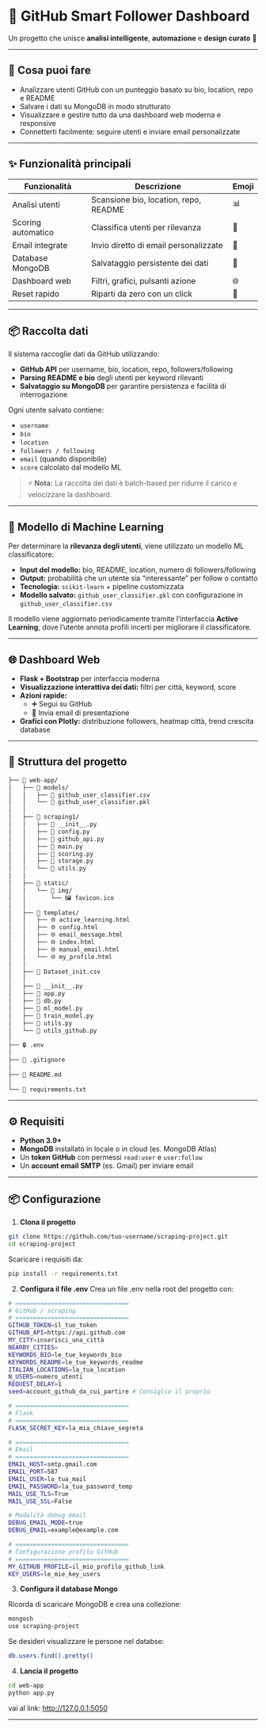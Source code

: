 # 🤖 GitHub Smart Follower Dashboard

Un progetto che unisce **analisi intelligente**, **automazione** e **design curato** 🚀

---

## 🌟 Cosa puoi fare

- Analizzare utenti GitHub con un punteggio basato su bio, location, repo e README  
- Salvare i dati su MongoDB in modo strutturato  
- Visualizzare e gestire tutto da una dashboard web moderna e responsive  
- Connetterti facilmente: seguire utenti e inviare email personalizzate  

---

## ✨ Funzionalità principali

| Funzionalità       | Descrizione                               | Emoji |
|-------------------|------------------------------------------|-------|
| Analisi utenti     | Scansione bio, location, repo, README    | 📊    |
| Scoring automatico | Classifica utenti per rilevanza          | 🧮    |
| Email integrate    | Invio diretto di email personalizzate    | 📧    |
| Database MongoDB   | Salvataggio persistente dei dati         | 💾    |
| Dashboard web      | Filtri, grafici, pulsanti azione         | 🌐    |
| Reset rapido       | Riparti da zero con un click             | 🔄    |

---

## 📦 Raccolta dati

Il sistema raccoglie dati da GitHub utilizzando:

- **GitHub API** per username, bio, location, repo, followers/following  
- **Parsing README e bio** degli utenti per keyword rilevanti  
- **Salvataggio su MongoDB** per garantire persistenza e facilità di interrogazione  

Ogni utente salvato contiene:

- `username`  
- `bio`  
- `location`  
- `followers / following`  
- `email` (quando disponibile)  
- `score` calcolato dal modello ML  

> ⚡ **Nota:** La raccolta dei dati è batch-based per ridurre il carico e velocizzare la dashboard.

---

## 🧠 Modello di Machine Learning

Per determinare la **rilevanza degli utenti**, viene utilizzato un modello ML classificatore:

- **Input del modello:** bio, README, location, numero di followers/following  
- **Output:** probabilità che un utente sia “interessante” per follow o contatto  
- **Tecnologia:** `scikit-learn` + pipeline customizzata  
- **Modello salvato:** `github_user_classifier.pkl` con configurazione in `github_user_classifier.csv`  

Il modello viene aggiornato periodicamente tramite l’interfaccia **Active Learning**, dove l’utente annota profili incerti per migliorare il classificatore.

---

## 🌐 Dashboard Web

- **Flask + Bootstrap** per interfaccia moderna  
- **Visualizzazione interattiva dei dati:** filtri per città, keyword, score  
- **Azioni rapide:**  
  - ➕ Segui su GitHub  
  - 📩 Invia email di presentazione  
- **Grafici con Plotly:** distribuzione followers, heatmap città, trend crescita database

---

## 📂 Struttura del progetto
```bash
├── 📁 web-app/
│   ├── 📁 models/
│   │   ├── 📄 github_user_classifier.csv
│   │   └── 📄 github_user_classifier.pkl
│   │
│   ├── 📁 scraping1/
│   │   ├── 🐍 __init__.py
│   │   ├── 🐍 config.py
│   │   ├── 🐍 github_api.py
│   │   ├── 🐍 main.py
│   │   ├── 🐍 scoring.py
│   │   ├── 🐍 storage.py
│   │   └── 🐍 utils.py
│   │
│   ├── 📁 static/
│   │   └── 📁 img/
│   │       └── 🖼️ favicon.ico
│   │
│   ├── 📁 templates/
│   │   ├── 🌐 active_learning.html
│   │   ├── 🌐 config.html
│   │   ├── 🌐 email_message.html
│   │   ├── 🌐 index.html
│   │   ├── 🌐 manual_email.html
│   │   └── 🌐 my_profile.html
│   │
│   ├── 📄 Dataset_init.csv
│   │
│   ├── 🐍 __init__.py
│   ├── 🐍 app.py
│   ├── 🐍 db.py
│   ├── 🐍 ml_model.py
│   ├── 🐍 train_model.py
│   ├── 🐍 utils.py
│   └── 🐍 utils_github.py
│
├── 🔒 .env
│
├── 🚫 .gitignore
│
├── 📖 README.md
│
└── 📄 requirements.txt
```

---

## ⚙️ Requisiti

- **Python 3.9+**
- **MongoDB** installato in locale o in cloud (es. MongoDB Atlas)
- Un **token GitHub** con permessi `read:user` e `user:follow`
- Un **account email SMTP** (es. Gmail) per inviare email

---

## 📦 Configurazione

1. **Clona il progetto**
```bash
git clone https://github.com/tuo-username/scraping-project.git
cd scraping-project
```
Scaricare i requisiti da:

```bash
pip install -r requirements.txt
```

2. **Configura il file .env**
Crea un file .env nella root del progetto con:

```bash
# ================================
# GitHub / scraping
# ================================
GITHUB_TOKEN=il_tuo_token
GITHUB_API=https://api.github.com
MY_CITY=inserisci_una_città
NEARBY_CITIES=
KEYWORDS_BIO=le_tue_keywords_bio
KEYWORDS_README=le_tue_keywords_readme
ITALIAN_LOCATIONS=la_tua_location
N_USERS=numero_utenti
REQUEST_DELAY=1
seed=account_github_da_cui_partire # Consiglio il proprio

# ================================
# Flask
# ================================
FLASK_SECRET_KEY=la_mia_chiave_segreta

# ================================
# Email
# ================================
EMAIL_HOST=smtp.gmail.com
EMAIL_PORT=587
EMAIL_USER=la_tua_mail
EMAIL_PASSWORD=la_tua_password_temp
MAIL_USE_TLS=True
MAIL_USE_SSL=False

# Modalità debug email
DEBUG_EMAIL_MODE=true
DEBUG_EMAIL=example@example.com

# ================================
# Configurazione profilo GitHub
# ================================
MY_GITHUB_PROFILE=il_mio_profilo_github_link
KEY_USERS=le_mie_key_users
```

3. **Configura il database Mongo**

Ricorda di scaricare MongoDB e crea una collezione:

```bash
mongosh
use scraping-project
```

Se desideri visualizzare le persone nel databse:
```bash
db.users.find().pretty()
```

4. **Lancia il progetto**

```bash
cd web-app
python app.py
```
vai al link: http://127.0.0.1:5050

---

